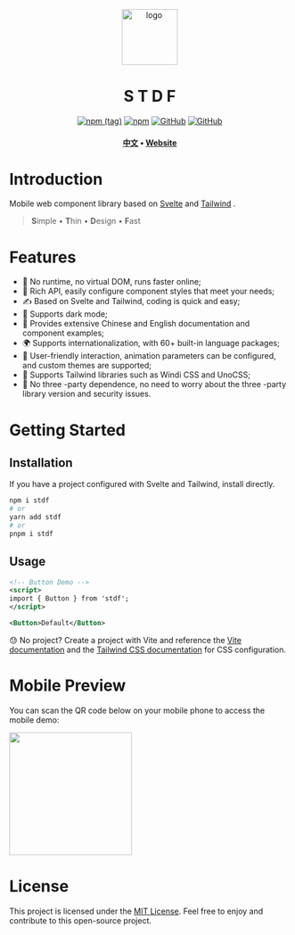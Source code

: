 <div align="center">

  <img src="https://stdf.design/assets/images/stdf_512px.png" alt="logo" width="100" height="auto" />
  <h1>S T D F</h1>

[![npm (tag)](https://img.shields.io/npm/v/stdf)](https://www.npmjs.com/package/stdf) [![npm](https://img.shields.io/npm/dt/stdf)](https://www.npmjs.com/package/stdf) <a href="https://github.com/dufu1991/stdf"><img alt="GitHub" src="https://badgen.net/github/stars/dufu1991/stdf"/></a> <a href="https://github.com/dufu1991/stdf/blob/main/LICENSE"><img alt="GitHub" src="https://img.shields.io/github/license/dufu1991/stdf"/></a>

  <h4>
    <a href="https://github.com/dufu1991/stdf/blob/main/README.md" target="_blank">中文</a>
  <span> • </span>
    <a href="https://stdf.design?lang=en_US" target="_blank">Website<a>
  </h4>
</div>

# Introduction

Mobile web component library based on [Svelte](https://svelte.dev) and [Tailwind](https://www.tailwindcss.com) .

> **S**imple • **T**hin • **D**esign • **F**ast

# Features

-   🚀 No runtime, no virtual DOM, runs faster online;
-   🧰 Rich API, easily configure component styles that meet your needs;
-   ✍ Based on Svelte and Tailwind, coding is quick and easy;
-   🍭 Supports dark mode;
-   📖 Provides extensive Chinese and English documentation and component examples;
-   🌍 Supports internationalization, with 60+ built-in language packages;
-   🫰 User-friendly interaction, animation parameters can be configured, and custom themes are supported;
-   🤝 Supports Tailwind libraries such as Windi CSS and UnoCSS;
-   🫡 No three -party dependence, no need to worry about the three -party library version and security issues.

# Getting Started

## Installation

If you have a project configured with Svelte and Tailwind, install directly.

```bash
npm i stdf
# or
yarn add stdf
# or
pnpm i stdf
```

## Usage

```xml
<!-- Button Demo -->
<script>
import { Button } from 'stdf';
</script>

<Button>Default</Button>
```

😓 No project? Create a project with Vite and reference the [Vite documentation](https://vitejs.dev/guide/#scaffolding-your-first-vite-project) and the [Tailwind CSS documentation](https://tailwindcss.com/docs/guides/vite) for CSS configuration.

# Mobile Preview

You can scan the QR code below on your mobile phone to access the mobile demo:

<img src="https://stdf.design/assets/qr/demo_qr_en.jpg" width="220" height="220" >

# License

This project is licensed under the [MIT License](https://github.com/dufu1991/stdf/blob/main/LICENSE). Feel free to enjoy and contribute to this open-source project.

